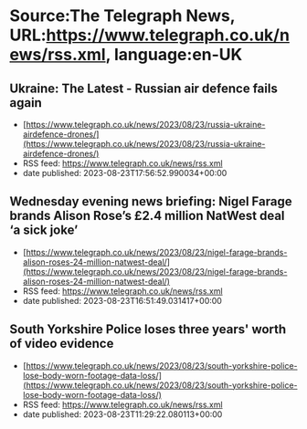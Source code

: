 # Source:The Telegraph News, URL:https://www.telegraph.co.uk/news/rss.xml, language:en-UK

## Ukraine: The Latest - Russian air defence fails again
 - [https://www.telegraph.co.uk/news/2023/08/23/russia-ukraine-airdefence-drones/](https://www.telegraph.co.uk/news/2023/08/23/russia-ukraine-airdefence-drones/)
 - RSS feed: https://www.telegraph.co.uk/news/rss.xml
 - date published: 2023-08-23T17:56:52.990034+00:00



## Wednesday evening news briefing: Nigel Farage brands Alison Rose’s £2.4 million NatWest deal ‘a sick joke’
 - [https://www.telegraph.co.uk/news/2023/08/23/nigel-farage-brands-alison-roses-24-million-natwest-deal/](https://www.telegraph.co.uk/news/2023/08/23/nigel-farage-brands-alison-roses-24-million-natwest-deal/)
 - RSS feed: https://www.telegraph.co.uk/news/rss.xml
 - date published: 2023-08-23T16:51:49.031417+00:00



## South Yorkshire Police loses three years' worth of video evidence
 - [https://www.telegraph.co.uk/news/2023/08/23/south-yorkshire-police-lose-body-worn-footage-data-loss/](https://www.telegraph.co.uk/news/2023/08/23/south-yorkshire-police-lose-body-worn-footage-data-loss/)
 - RSS feed: https://www.telegraph.co.uk/news/rss.xml
 - date published: 2023-08-23T11:29:22.080113+00:00



